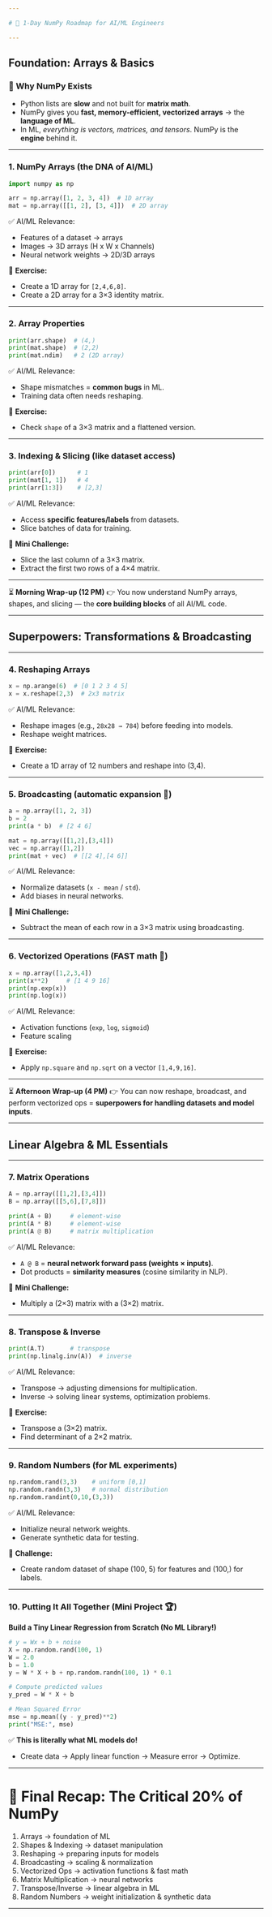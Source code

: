 ```yaml
---

# 🧠 1-Day NumPy Roadmap for AI/ML Engineers

---
```


##  **Foundation: Arrays & Basics**

### 🔹 Why NumPy Exists

* Python lists are **slow** and not built for **matrix math**.
* NumPy gives you **fast, memory-efficient, vectorized arrays** → the **language of ML**.
* In ML, *everything is vectors, matrices, and tensors*. NumPy is the **engine** behind it.

---

### 1. NumPy Arrays (the DNA of AI/ML)

```python
import numpy as np

arr = np.array([1, 2, 3, 4])  # 1D array
mat = np.array([[1, 2], [3, 4]])  # 2D array
```

✅ AI/ML Relevance:

* Features of a dataset → arrays
* Images → 3D arrays (H x W x Channels)
* Neural network weights → 2D/3D arrays

🔸 **Exercise:**

* Create a 1D array for `[2,4,6,8]`.
* Create a 2D array for a 3×3 identity matrix.

---

### 2. Array Properties

```python
print(arr.shape)  # (4,)
print(mat.shape)  # (2,2)
print(mat.ndim)   # 2 (2D array)
```

✅ AI/ML Relevance:

* Shape mismatches = **common bugs** in ML.
* Training data often needs reshaping.

🔸 **Exercise:**

* Check `shape` of a 3×3 matrix and a flattened version.

---

### 3. Indexing & Slicing (like dataset access)

```python
print(arr[0])      # 1
print(mat[1, 1])   # 4
print(arr[1:3])    # [2,3]
```

✅ AI/ML Relevance:

* Access **specific features/labels** from datasets.
* Slice batches of data for training.

🔸 **Mini Challenge:**

* Slice the last column of a 3×3 matrix.
* Extract the first two rows of a 4×4 matrix.

---

⏳ **Morning Wrap-up (12 PM)**
👉 You now understand NumPy arrays, shapes, and slicing — the **core building blocks** of all AI/ML code.

---

## **Superpowers: Transformations & Broadcasting**

---

### 4. Reshaping Arrays

```python
x = np.arange(6)  # [0 1 2 3 4 5]
x = x.reshape(2,3)  # 2x3 matrix
```

✅ AI/ML Relevance:

* Reshape images (e.g., `28x28 → 784`) before feeding into models.
* Reshape weight matrices.

🔸 **Exercise:**

* Create a 1D array of 12 numbers and reshape into (3,4).

---

### 5. Broadcasting (automatic expansion 🚀)

```python
a = np.array([1, 2, 3])
b = 2
print(a * b)  # [2 4 6]
```

```python
mat = np.array([[1,2],[3,4]])
vec = np.array([1,2])
print(mat + vec)  # [[2 4],[4 6]]
```

✅ AI/ML Relevance:

* Normalize datasets (`x - mean` / `std`).
* Add biases in neural networks.

🔸 **Mini Challenge:**

* Subtract the mean of each row in a 3×3 matrix using broadcasting.

---

### 6. Vectorized Operations (FAST math 🚀)

```python
x = np.array([1,2,3,4])
print(x**2)     # [1 4 9 16]
print(np.exp(x))
print(np.log(x))
```

✅ AI/ML Relevance:

* Activation functions (`exp`, `log`, `sigmoid`)
* Feature scaling

🔸 **Exercise:**

* Apply `np.square` and `np.sqrt` on a vector `[1,4,9,16]`.

---

⏳ **Afternoon Wrap-up (4 PM)**
👉 You can now reshape, broadcast, and perform vectorized ops = **superpowers for handling datasets and model inputs**.

---

##  **Linear Algebra & ML Essentials**

---

### 7. Matrix Operations

```python
A = np.array([[1,2],[3,4]])
B = np.array([[5,6],[7,8]])

print(A + B)     # element-wise
print(A * B)     # element-wise
print(A @ B)     # matrix multiplication
```

✅ AI/ML Relevance:

* `A @ B` = **neural network forward pass (weights × inputs)**.
* Dot products = **similarity measures** (cosine similarity in NLP).

🔸 **Mini Challenge:**

* Multiply a (2×3) matrix with a (3×2) matrix.

---

### 8. Transpose & Inverse

```python
print(A.T)       # transpose
print(np.linalg.inv(A))  # inverse
```

✅ AI/ML Relevance:

* Transpose → adjusting dimensions for multiplication.
* Inverse → solving linear systems, optimization problems.

🔸 **Exercise:**

* Transpose a (3×2) matrix.
* Find determinant of a 2×2 matrix.

---

### 9. Random Numbers (for ML experiments)

```python
np.random.rand(3,3)    # uniform [0,1]
np.random.randn(3,3)   # normal distribution
np.random.randint(0,10,(3,3))
```

✅ AI/ML Relevance:

* Initialize neural network weights.
* Generate synthetic data for testing.

🔸 **Challenge:**

* Create random dataset of shape (100, 5) for features and (100,) for labels.

---

### 10. Putting It All Together (Mini Project 🏆)

**Build a Tiny Linear Regression from Scratch (No ML Library!)**

```python
# y = Wx + b + noise
X = np.random.rand(100, 1)
W = 2.0
b = 1.0
y = W * X + b + np.random.randn(100, 1) * 0.1

# Compute predicted values
y_pred = W * X + b

# Mean Squared Error
mse = np.mean((y - y_pred)**2)
print("MSE:", mse)
```

✅ **This is literally what ML models do!**

* Create data → Apply linear function → Measure error → Optimize.

---

# 🎯 Final Recap: The **Critical 20% of NumPy**

1. Arrays → foundation of ML
2. Shapes & Indexing → dataset manipulation
3. Reshaping → preparing inputs for models
4. Broadcasting → scaling & normalization
5. Vectorized Ops → activation functions & fast math
6. Matrix Multiplication → neural networks
7. Transpose/Inverse → linear algebra in ML
8. Random Numbers → weight initialization & synthetic data

---
